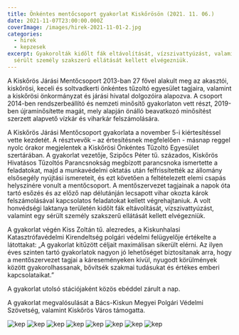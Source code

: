 ```yaml
---
title: Önkéntes mentőcsoport gyakorlat Kiskőrösön (2021. 11. 06.)
date: 2021-11-07T23:00:00.000Z
coverImage: /images/hirek-2021-11-01-2.jpg
categories:
  - hirek
  - kepzesek
excerpt: Gyakorolták kidőlt fák eltávolítását, vízszivattyúzást, valamint egy
  sérült személy szakszerű ellátását kellett elvégezniük.
---
```

A Kiskőrös Járási Mentőcsoport 2013-ban 27 fővel alakult meg az akasztói, kiskőrösi,
keceli és soltvadkerti önkéntes tűzoltó egyesület tagjaira, valamint a kiskőrösi önkormányzat
és járási hivatal dolgozóira alapozva. A csoport 2014-ben rendszerbeállító és nemzeti minősítő gyakorlaton vett részt, 2019-ben újraminősítette magát, mely alapján önálló beavatkozó minősítést szerzett alapvető vízkár és viharkár felszámolására.

A Kiskőrös Járási Mentőcsoport gyakorlata a november 5-i kiértesítéssel vette kezdetét. 
A résztvevők – az értesítésnek megfelelően - másnap reggel nyolc órakor megjelentek a 
Kiskőrösi Önkéntes Tűzoltó Egyesület szertárában. A gyakorlat vezetője, Szipőcs Péter tű. százados, 
Kiskőrös Hivatásos Tűzoltós Parancsnokság megbízott parancsnoka ismertette a feladatokat, 
majd a munkavédelmi oktatás után felfrissítették az állomány elsősegély nyújtási ismereteit, 
és ezt követően a feltételezett elemi csapás helyszínére vonult a mentőcsoport. 
A mentőszervezet tagjainak a napok óta tartó esőzés és az előző nap délutánján lecsapott 
vihar okozta károk felszámolásával kapcsolatos feladatokat kellett végrehajtaniuk. 
A volt honvédségi laktanya területén kidőlt fák eltávolítását, vízszivattyúzást, valamint egy 
sérült személy szakszerű ellátását kellett elvégezniük.

A gyakorlat végén Kiss Zoltán tű. alezredes, a Kiskunhalasi Katasztrófavédelmi Kirendeltség polgári védelmi 
felügyelője értékelte a látottakat: „A gyakorlat kitűzött céljait maximálisan sikerült elérni. 
Az ilyen éves szinten tartó gyakorlatok nagyon jó lehetőséget biztosítanak arra, hogy a mentőszervezet tagjai a 
káreseményeken kívül, nyugodt körülmények között gyakorolhassanak, bővítsék szakmai tudásukat és értékes emberi kapcsolataikat.”

A gyakorlat utolsó stációjaként közös ebéddel zárult a nap.

A gyakorlat megvalósulását a Bács-Kiskun Megyei Polgári Védelmi Szövetség, valamint Kiskőrös Város támogatta. 

![kep](/images/hirek-2021-11-01-1.jpg) 
![kep](/images/hirek-2021-11-01-2.jpg) 
![kep](/images/hirek-2021-11-01-3.jpg) 
![kep](/images/hirek-2021-11-01-4.jpg) 
![kep](/images/hirek-2021-11-01-5.jpg) 
![kep](/images/hirek-2021-11-01-6.jpg) 
![kep](/images/hirek-2021-11-01-7.jpg) 
![kep](/images/hirek-2021-11-01-8.jpg) 
